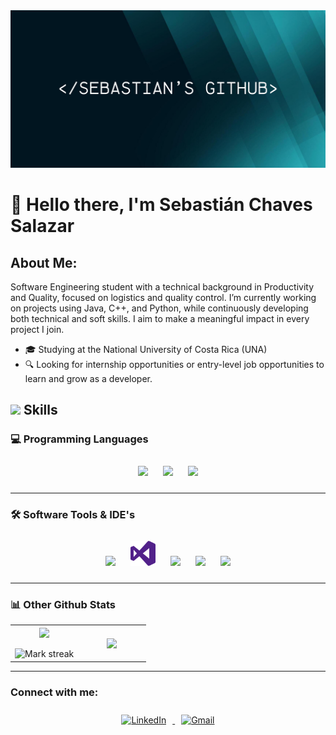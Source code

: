 <img src="SEBASTIAN_CHAVES _S.png"> 

# 👋 Hello there, I'm Sebastián Chaves Salazar

## About Me:
Software Engineering student with a technical background in Productivity and Quality, focused on logistics and quality control. I’m currently working on projects using Java, C++, and Python, while continuously developing both technical and soft skills. I aim to make a meaningful impact in every project I join.

- 🎓 Studying at the National University of Costa Rica (UNA)
- 🔍 Looking for internship opportunities or entry-level job opportunities to learn and grow as a developer.

## <img src="https://media2.giphy.com/media/QssGEmpkyEOhBCb7e1/giphy.gif?cid=ecf05e47a0n3gi1bfqntqmob8g9aid1oyj2wr3ds3mg700bl&rid=giphy.gif" width ="25"><b> Skills</b>
### 💻 Programming Languages

<div align="center">
  <img src="https://cdn.jsdelivr.net/gh/devicons/devicon/icons/python/python-original.svg" width="40px" style="margin: 10px;" />
  <img src="https://cdn.jsdelivr.net/gh/devicons/devicon/icons/cplusplus/cplusplus-original.svg" width="40px" style="margin: 10px;" />
  <img src="https://cdn.jsdelivr.net/gh/devicons/devicon/icons/java/java-plain.svg" width="40px" style="margin: 10px;" />
</div>

---
### 🛠️ Software Tools & IDE's

<div align="center">
  <img src="https://cdn.jsdelivr.net/gh/devicons/devicon/icons/vscode/vscode-original.svg" width="40px" style="margin: 10px;" />
  <img src="https://raw.githubusercontent.com/devicons/devicon/master/icons/visualstudio/visualstudio-plain.svg" width="40px" style="margin: 10px;" title="Visual Studio"/>
  <img src="https://cdn.jsdelivr.net/gh/devicons/devicon/icons/intellij/intellij-original.svg" width="40px" style="margin: 10px;" />
  <img src="https://cdn.jsdelivr.net/gh/devicons/devicon/icons/git/git-original.svg" width="40px" style="margin: 10px;" />
  <img src="https://cdn.jsdelivr.net/gh/devicons/devicon/icons/github/github-original.svg" width="40px" style="margin: 10px;" />
</div>

---
### 📊 Other Github Stats 
<table align="center">
<tr border="none">
<td width="50%" align="center">
  
  <img  align="center"  src="https://github-readme-stats.vercel.app/api?username=sebchsal&theme=dark&show_icons=true&count_private=true" />
  <br></br>
  <img  title="🔥 Get streak stats for your profile at git.io/streak-stats" alt="Mark streak" src="https://github-readme-streak-stats.herokuapp.com/?user=sebchsal&theme=dark&hide_border=false" /> 
</td>

<td width="50%" align="center">

  <img  align="center"  src="https://github-readme-stats.anuraghazra1.vercel.app/api/top-langs/?username=sebchsal&theme=dark&hide_border=false&no-bg=true&no-frame=true&langs_count=10"/>
  
  </td>
</tr>
</table>

---

### Connect with me:
<div align="center">
  <!-- LinkedIn -->
  <a href="https://www.linkedin.com/in/sebasti%C3%A1nchavessalazar/" target="_blank">
    <img src="https://cdn.jsdelivr.net/gh/devicons/devicon/icons/linkedin/linkedin-original.svg" width="40px" style="margin: 10px;" alt="LinkedIn" />
  </a>
  <a href="mailto:sebaschavsal@gmail.com">
       <img src="https://ssl.gstatic.com/ui/v1/icons/mail/rfr/gmail.ico" width="40px" style="margin: 10px;" alt="Gmail" />
  </a>
</div>
